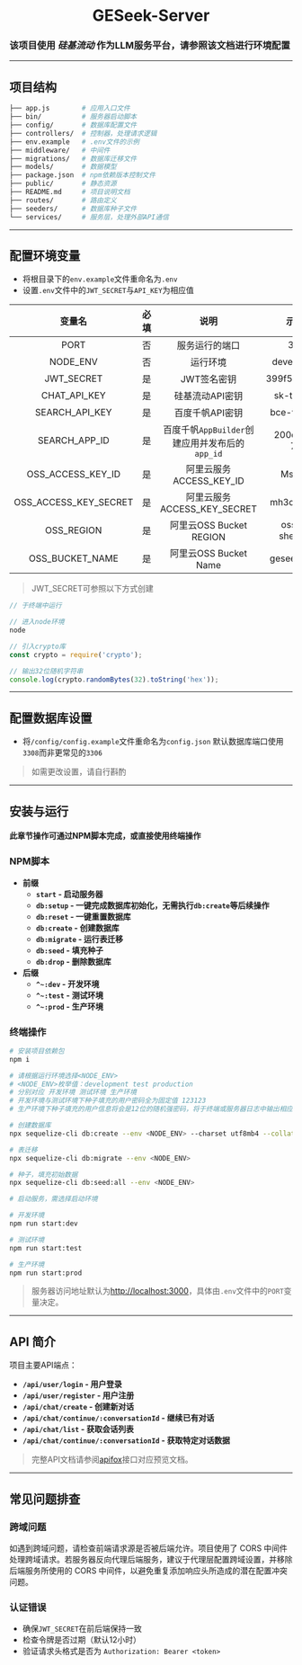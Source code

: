 <h1 style="display:flex;justify-content:center">GESeek-Server</h1>

### 该项目使用 *硅基流动* 作为LLM服务平台，请参照该文档进行环境配置

---

## 项目结构

```graphql
├── app.js        # 应用入口文件 
├── bin/          # 服务器启动脚本 
├── config/       # 数据库配置文件 
├── controllers/  # 控制器，处理请求逻辑 
├── env.example   # .env文件的示例 
├── middleware/   # 中间件 
├── migrations/   # 数据库迁移文件 
├── models/       # 数据模型 
├── package.json  # npm依赖版本控制文件 
├── public/       # 静态资源 
├── README.md     # 项目说明文档 
├── routes/       # 路由定义 
├── seeders/      # 数据库种子文件 
└── services/     # 服务层，处理外部API通信 
```

---

## 配置环境变量
- 将根目录下的`env.example`文件重命名为`.env`
- 设置`.env`文件中的`JWT_SECRET`与`API_KEY`为相应值
<!-- **attr:**
  - **PORT**：该服务运行的端口
  - **JWT_SECRET**：用于签名和验证用户认证令牌的密钥，确保其足够复杂且保密，影响系统安全
  - **NODE_ENV**：运行环境
  **NODE_ENV**枚举值: **`development` `test` `production`**
  分别对应 **`开发环境` `测试环境` `生产环境`**
  - **CHAT_API_KEY**：硅基流动平台的`API Key`
  - **SEARCH_API_KEY**：百度智能云千帆的`API key`，作为调用搜索模型的凭证
  - **SEARCH_APP_ID**：使用百度智能云千帆`AppBuilder`创建应用并发布后的`app_id`，该应用应能返回联网搜索结果
 -->
| 变量名 | 必填 | 说明 | 示例值 |
|:-:|:-:|:-:|:-:|
| PORT | 否 | 服务运行的端口 | 3000 |
| NODE_ENV | 否 | 运行环境 | development |
| JWT_SECRET | 是 | JWT签名密钥 | 399f5e625a4... |
| CHAT_API_KEY | 是 | 硅基流动API密钥 | sk-tqulpvl... |
| SEARCH_API_KEY | 是 | 百度千帆API密钥 | bce-v3/ALT... |
| SEARCH_APP_ID | 是 | 百度千帆`AppBuilder`创建应用并发布后的`app_id` | 200d45e5-7b... |
| OSS_ACCESS_KEY_ID | 是 | 阿里云服务ACCESS_KEY_ID | MsqgQ... |
| OSS_ACCESS_KEY_SECRET | 是 | 阿里云服务ACCESS_KEY_SECRET | mh3qqNt1D... |
| OSS_REGION | 是 | 阿里云OSS Bucket REGION | oss-cn-shenzhen |
| OSS_BUCKET_NAME | 是 | 阿里云OSS Bucket Name | geseekbucket |

> JWT_SECRET可参照以下方式创建
```js
// 于终端中运行

// 进入node环境
node

// 引入crypto库
const crypto = require('crypto');

// 输出32位随机字符串
console.log(crypto.randomBytes(32).toString('hex'));
```
---

## 配置数据库设置
- 将`/config/config.example`文件重命名为`config.json`
默认数据库端口使用`3308`而非更常见的`3306`
> 如需更改设置，请自行斟酌

---

## 安装与运行

#### 此章节操作可通过NPM脚本完成，或直接使用终端操作

### NPM脚本

- **前缀**
  - **`start` - 启动服务器**
  - **`db:setup` - 一键完成数据库初始化，无需执行`db:create`等后续操作**
  - **`db:reset` - 一键重置数据库**
  - **`db:create` - 创建数据库**
  - **`db:migrate` - 运行表迁移**
  - **`db:seed` - 填充种子**
  - **`db:drop` - 删除数据库**
- **后缀**
  - **`^~:dev` - 开发环境**
  - **`^~:test` - 测试环境**
  - **`^~:prod` - 生产环境**

### 终端操作

```bash
# 安装项目依赖包
npm i

# 请根据运行环境选择<NODE_ENV>
# <NODE_ENV>枚举值：development test production
# 分别对应 开发环境 测试环境 生产环境
# 开发环境与测试环境下种子填充的用户密码全为固定值 123123
# 生产环境下种子填充的用户信息将会是12位的随机强密码，将于终端或服务器日志中输出相应的角色、账号、密码

# 创建数据库
npx sequelize-cli db:create --env <NODE_ENV> --charset utf8mb4 --collate utf8mb4_general_ci

# 表迁移
npx sequelize-cli db:migrate --env <NODE_ENV>

# 种子，填充初始数据
npx sequelize-cli db:seed:all --env <NODE_ENV>

# 启动服务，需选择启动环境

# 开发环境
npm run start:dev

# 测试环境
npm run start:test

# 生产环境
npm run start:prod
```

> 服务器访问地址默认为[http://localhost:3000](http://localhost:3000)，具体由`.env`文件中的`PORT`变量决定。

---

## API 简介

项目主要API端点：

- **`/api/user/login` - 用户登录**
- **`/api/user/register` - 用户注册**
- **`/api/chat/create` - 创建新对话**
- **`/api/chat/continue/:conversationId` - 继续已有对话**
- **`/api/chat/list` - 获取会话列表**
- **`/api/chat/continue/:conversationId` - 获取特定对话数据**

> 完整API文档请参阅[apifox](https://app.apifox.com/project/6155869)接口对应预览文档。

---

## 常见问题排查

### 跨域问题

如遇到跨域问题，请检查前端请求源是否被后端允许。项目使用了 CORS 中间件处理跨域请求。若服务器反向代理后端服务，建议于代理层配置跨域设置，并移除后端服务所使用的 CORS 中间件，以避免重复添加响应头所造成的潜在配置冲突问题。

### 认证错误

- 确保`JWT_SECRET`在前后端保持一致
- 检查令牌是否过期（默认12小时）
- 验证请求头格式是否为 `Authorization: Bearer <token>`